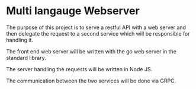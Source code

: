 # Multi langauge Webserver
The purpose of this project is to serve a restful API with a web server and then delegate the request to a second service which will be responsible for handling it.

The front end web server will be written with the go web server in the standard library.

The server handling the requests will be written in Node JS.

The communication between the two services will be done via GRPC.
